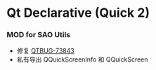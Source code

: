 # Qt Declarative (Quick 2)

### MOD for SAO Utils

- 修复 [QTBUG-73843](https://bugreports.qt.io/browse/QTBUG-73843)
- 私有导出 QQuickScreenInfo 和 QQuickScreen

